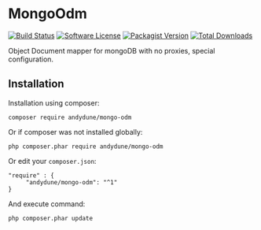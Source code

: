 # MongoOdm

[![Build Status](https://travis-ci.org/AndyDune/MongoOdm.svg?branch=master)](https://travis-ci.org/AndyDune/MongoOdm)
[![Software License](https://img.shields.io/badge/license-MIT-brightgreen.svg?style=flat-square)](LICENSE)
[![Packagist Version](https://img.shields.io/packagist/v/andydune/mongo-odm.svg?style=flat-square)](https://packagist.org/packages/andydune/mongo-odm)
[![Total Downloads](https://img.shields.io/packagist/dt/andydune/mongo-odm.svg?style=flat-square)](https://packagist.org/packages/andydune/mongo-odm)


Object Document mapper for mongoDB with no proxies, special configuration.

Installation
------------

Installation using composer:

```
composer require andydune/mongo-odm
```
Or if composer was not installed globally:
```
php composer.phar require andydune/mongo-odm
```
Or edit your `composer.json`:
```
"require" : {
     "andydune/mongo-odm": "^1"
}

```
And execute command:
```
php composer.phar update
```
